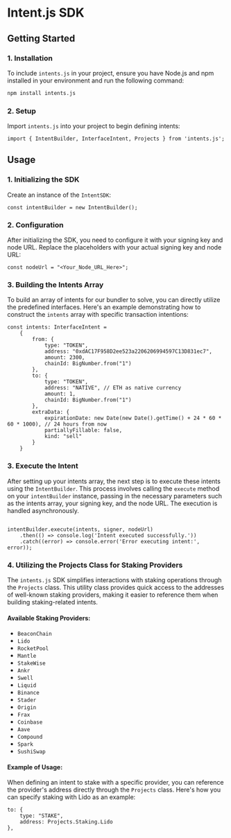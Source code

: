 # Intent.js SDK

## Getting Started

### 1. Installation

To include `intents.js` in your project, ensure you have Node.js and npm installed in your environment and run the following command:

```bash
npm install intents.js
```

### 2. Setup

Import `intents.js` into your project to begin defining intents:

```tsx
import { IntentBuilder, InterfaceIntent, Projects } from 'intents.js';
```

## Usage

### 1. Initializing the SDK

Create an instance of the `IntentSDK`:

```tsx
const intentBuilder = new IntentBuilder();
```

### 2. Configuration

After initializing the SDK, you need to configure it with your signing key and node URL. Replace the placeholders with your actual signing key and node URL:

```tsx
const nodeUrl = "<Your_Node_URL_Here>";
```


### 3. Building the Intents Array

To build an array of intents for our bundler to solve, you can directly utilize the predefined interfaces. Here's an example demonstrating how to construct the `intents` array with specific transaction intentions:

```tsx
const intents: InterfaceIntent = 
    {
        from: {
            type: "TOKEN",
            address: "0xdAC17F958D2ee523a2206206994597C13D831ec7",
            amount: 2300,
            chainId: BigNumber.from("1")
        },
        to: {
            type: "TOKEN",
            address: "NATIVE", // ETH as native currency
            amount: 1,
            chainId: BigNumber.from("1")
        },
        extraData: {
            expirationDate: new Date(new Date().getTime() + 24 * 60 * 60 * 1000), // 24 hours from now
            partiallyFillable: false,
            kind: "sell"
        }
    }

```


### 3. Execute the Intent

After setting up your intents array, the next step is to execute these intents using the `IntentBuilder`. This process involves calling the `execute` method on your `intentBuilder` instance, passing in the necessary parameters such as the intents array, your signing key, and the node URL. The execution is handled asynchronously.

```tsx

intentBuilder.execute(intents, signer, nodeUrl)
    .then(() => console.log('Intent executed successfully.'))
    .catch((error) => console.error('Error executing intent:', error));

```
### 4. Utilizing the Projects Class for Staking Providers

The `intents.js` SDK simplifies interactions with staking operations through the `Projects` class. This utility class provides quick access to the addresses of well-known staking providers, making it easier to reference them when building staking-related intents. 

#### Available Staking Providers:

- `BeaconChain`
- `Lido`
- `RocketPool`
- `Mantle`
- `StakeWise`
- `Ankr`
- `Swell`
- `Liquid`
- `Binance`
- `Stader`
- `Origin`
- `Frax`
- `Coinbase`
- `Aave`
- `Compound`
- `Spark`
- `SushiSwap`

#### Example of Usage:

When defining an intent to stake with a specific provider, you can reference the provider's address directly through the `Projects` class. Here's how you can specify staking with Lido as an example:

```tsx
to: {
    type: "STAKE",
    address: Projects.Staking.Lido
},
```
